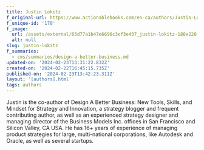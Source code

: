 ```yaml
---
title: Justin Lokitz
f_original-url: https://www.actionablebooks.com/en-ca/authors/Justin-Lokitz/
f_unique-id: '170'
f_image:
  url: /assets/external/65d77a1b47e6696c3ef3e437_justin-lokitz-180x220.jpeg
  alt: null
slug: justin-lokitz
f_summaries:
  - cms/summaries/design-a-better-business.md
updated-on: '2024-02-23T13:31:22.832Z'
created-on: '2024-02-22T16:45:15.735Z'
published-on: '2024-02-23T13:42:23.311Z'
layout: '[authors].html'
tags: authors
---
```


Justin is the co-author of Design A Better Business: New Tools, Skills, and Mindset for Strategy and Innovation, a strategy blogger and frequent contributing author, as well as an experienced strategy designer and managing director of the Business Models Inc. offices in San Francisco and Silicon Valley, CA USA. He has 16+ years of experience of managing product strategies for large, multi-national corporations, like Autodesk and Oracle, as well as several startups.
